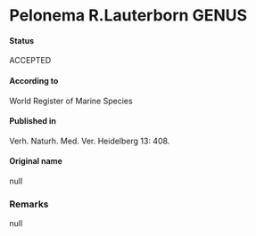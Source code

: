 # Pelonema R.Lauterborn GENUS

#### Status
ACCEPTED

#### According to
World Register of Marine Species

#### Published in
Verh. Naturh. Med. Ver. Heidelberg 13: 408.

#### Original name
null

### Remarks
null